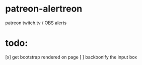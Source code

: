 # patreon-alertreon
patreon twitch.tv / OBS alerts



# todo: 

  [x] get bootstrap rendered on page
  [ ] backbonify the input box